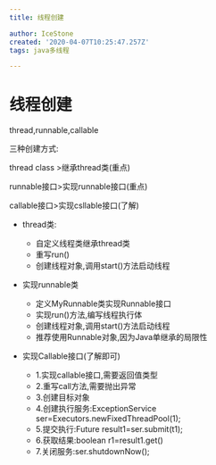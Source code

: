 ```yaml
---
title: 线程创建

author: IceStone
created: '2020-04-07T10:25:47.257Z'
tags: java多线程

---
```


# 线程创建

thread,runnable,callable

 
三种创建方式:

thread class  >继承thread类(重点)

runnable接口>实现runnable接口(重点)

callable接口>实现csllable接口(了解)

 
 
* thread类:

    * 自定义线程类继承thread类
    * 重写run()
    * 创建线程对象,调用start()方法启动线程

* 实现runnable类

    * 定义MyRunnable类实现Runnable接口
    * 实现run()方法,编写线程执行体
    * 创建线程对象,调用start()方法启动线程
    * 推荐使用Runnable对象,因为Java单继承的局限性

* 实现Callable接口(了解即可)

    * 1.实现callable接口,需要返回值类型
    * 2.重写call方法,需要抛出异常
    * 3.创建目标对象
    * 4.创建执行服务:ExceptionService ser=Executors.newFixedThreadPool(1);
    * 5.提交执行:Future<Boolean> result1=ser.submit(t1);
    * 6.获取结果:boolean r1=result1.get()
    * 7.关闭服务:ser.shutdownNow();

 
 
